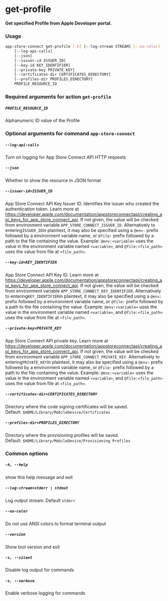 
get-profile
===========


**Get specified Profile from Apple Developer portal.**
### Usage
```bash
app-store-connect get-profile [-h] [--log-stream STREAM] [--no-color] [--version] [-s] [-v]
    [--log-api-calls]
    [--json]
    [--issuer-id ISSUER_ID]
    [--key-id KEY_IDENTIFIER]
    [--private-key PRIVATE_KEY]
    [--certificates-dir CERTIFICATES_DIRECTORY]
    [--profiles-dir PROFILES_DIRECTORY]
    PROFILE_RESOURCE_ID
```
### Required arguments for action `get-profile`

##### `PROFILE_RESOURCE_ID`


Alphanumeric ID value of the Profile
### Optional arguments for command `app-store-connect`

##### `--log-api-calls`


Turn on logging for App Store Connect API HTTP requests
##### `--json`


Whether to show the resource in JSON format
##### `--issuer-id=ISSUER_ID`


App Store Connect API Key Issuer ID. Identifies the issuer who created the authentication token. Learn more at https://developer.apple.com/documentation/appstoreconnectapi/creating_api_keys_for_app_store_connect_api. If not given, the value will be checked from environment variable `APP_STORE_CONNECT_ISSUER_ID`. Alternatively to entering` ISSUER_ID `in plaintext, it may also be specified using a `@env:` prefix followed by a environment variable name, or `@file:` prefix followed by a path to the file containing the value. Example: `@env:<variable>` uses the value in the environment variable named `<variable>`, and `@file:<file_path>` uses the value from file at `<file_path>`.
##### `--key-id=KEY_IDENTIFIER`


App Store Connect API Key ID. Learn more at https://developer.apple.com/documentation/appstoreconnectapi/creating_api_keys_for_app_store_connect_api. If not given, the value will be checked from environment variable `APP_STORE_CONNECT_KEY_IDENTIFIER`. Alternatively to entering` KEY_IDENTIFIER `in plaintext, it may also be specified using a `@env:` prefix followed by a environment variable name, or `@file:` prefix followed by a path to the file containing the value. Example: `@env:<variable>` uses the value in the environment variable named `<variable>`, and `@file:<file_path>` uses the value from file at `<file_path>`.
##### `--private-key=PRIVATE_KEY`


App Store Connect API private key. Learn more at https://developer.apple.com/documentation/appstoreconnectapi/creating_api_keys_for_app_store_connect_api. If not given, the value will be checked from environment variable `APP_STORE_CONNECT_PRIVATE_KEY`. Alternatively to entering` PRIVATE_KEY `in plaintext, it may also be specified using a `@env:` prefix followed by a environment variable name, or `@file:` prefix followed by a path to the file containing the value. Example: `@env:<variable>` uses the value in the environment variable named `<variable>`, and `@file:<file_path>` uses the value from file at `<file_path>`.
##### `--certificates-dir=CERTIFICATES_DIRECTORY`


Directory where the code signing certificates will be saved. Default:&nbsp;`$HOME/Library/MobileDevice/Certificates`
##### `--profiles-dir=PROFILES_DIRECTORY`


Directory where the provisioning profiles will be saved. Default:&nbsp;`$HOME/Library/MobileDevice/Provisioning Profiles`
### Common options

##### `-h, --help`


show this help message and exit
##### `--log-stream=stderr | stdout`


Log output stream. Default `stderr`
##### `--no-color`


Do not use ANSI colors to format terminal output
##### `--version`


Show tool version and exit
##### `-s, --silent`


Disable log output for commands
##### `-v, --verbose`


Enable verbose logging for commands